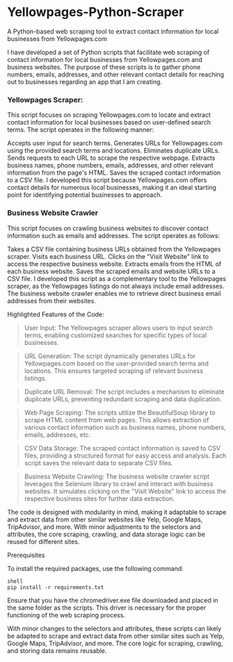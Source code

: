 # Yellowpages-Python-Scraper
A Python-based web scraping tool to extract contact information for local businesses from Yellowpages.com


I have developed a set of Python scripts that facilitate web scraping of contact information for local businesses from Yellowpages.com and business websites. The purpose of these scripts is to gather phone numbers, emails, addresses, and other relevant contact details for reaching out to businesses regarding an app that I am creating.

### Yellowpages Scraper:

This script focuses on scraping Yellowpages.com to locate and extract contact information for local businesses based on user-defined search terms. The script operates in the following manner:

Accepts user input for search terms.
Generates URLs for Yellowpages.com using the provided search terms and locations.
Eliminates duplicate URLs.
Sends requests to each URL to scrape the respective webpage.
Extracts business names, phone numbers, emails, addresses, and other relevant information from the page's HTML.
Saves the scraped contact information to a CSV file.
I developed this script because Yellowpages.com offers contact details for numerous local businesses, making it an ideal starting point for identifying potential businesses to approach.

### Business Website Crawler

This script focuses on crawling business websites to discover contact information such as emails and addresses. The script operates as follows:

Takes a CSV file containing business URLs obtained from the Yellowpages scraper.
Visits each business URL.
Clicks on the "Visit Website" link to access the respective business website.
Extracts emails from the HTML of each business website.
Saves the scraped emails and website URLs to a CSV file.
I developed this script as a complementary tool to the Yellowpages scraper, as the Yellowpages listings do not always include email addresses. The business website crawler enables me to retrieve direct business email addresses from their websites.

Highlighted Features of the Code:

>User Input: The Yellowpages scraper allows users to input search terms, enabling customized searches for specific types of local businesses.

>URL Generation: The script dynamically generates URLs for Yellowpages.com based on the user-provided search terms and locations. This ensures targeted scraping of relevant business listings.

>Duplicate URL Removal: The script includes a mechanism to eliminate duplicate URLs, preventing redundant scraping and data duplication.

>Web Page Scraping: The scripts utilize the BeautifulSoup library to scrape HTML content from web pages. This allows extraction of various contact information such as business names, phone numbers, emails, addresses, etc.

>CSV Data Storage: The scraped contact information is saved to CSV files, providing a structured format for easy access and analysis. Each script saves the relevant data to separate CSV files.

>Business Website Crawling: The business website crawler script leverages the Selenium library to crawl and interact with business websites. It simulates clicking on the "Visit Website" link to access the respective business sites for further data extraction.

The code is designed with modularity in mind, making it adaptable to scrape and extract data from other similar websites like Yelp, Google Maps, TripAdvisor, and more. With minor adjustments to the selectors and attributes, the core scraping, crawling, and data storage logic can be reused for different sites.

Prerequisites

To install the required packages, use the following command:

```
shell
pip install -r requirements.txt
```

Ensure that you have the chromedriver.exe file downloaded and placed in the same folder as the scripts. This driver is necessary for the proper functioning of the web scraping process.

With minor changes to the selectors and attributes, these scripts can likely be adapted to scrape and extract data from other similar sites such as Yelp, Google Maps, TripAdvisor, and more. The core logic for scraping, crawling, and storing data remains reusable.
